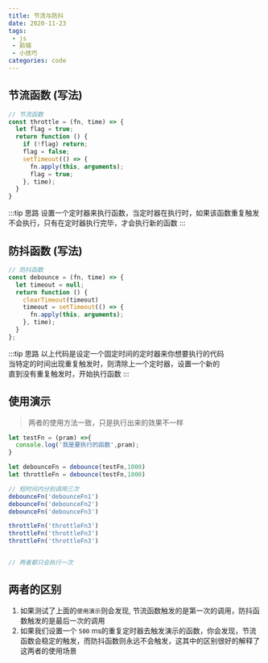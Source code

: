 ```yaml
---
title: 节流与防抖
date: 2020-11-23
tags:
 - js
 - 前端
 - 小技巧
categories: code
---
```


## 节流函数 (写法)
```javascript
// 节流函数
const throttle = (fn, time) => {
  let flag = true;
  return function () {
    if (!flag) return;
    flag = false;
    setTimeout(() => {
      fn.apply(this, arguments);
      flag = true;
    }, time);
  }
}
```
:::tip 思路
设置一个定时器来执行函数，当定时器在执行时，如果该函数重复触发不会执行，只有在定时器执行完毕，才会执行新的函数
:::



## 防抖函数 (写法)

```JavaScript
// 防抖函数 
const debounce = (fn, time) => {
  let timeout = null;
  return function () {
    clearTimeout(timeout)
    timeout = setTimeout(() => {
      fn.apply(this, arguments);
    }, time);
  }
};
```


:::tip 思路
以上代码是设定一个固定时间的定时器来你想要执行的代码 <br> 
当特定的时间出现重复触发时，则清除上一个定时器，设置一个新的 <br>
直到没有重复触发时，开始执行函数
:::

## 使用演示
> 两者的使用方法一致，只是执行出来的效果不一样

```js
let testFn = (pram) =>{
  console.log('我是要执行的函数',pram);
}

let debounceFn = debounce(testFn,1000)
let throttleFn = debounce(testFn,1000)

// 短时间内分别调用三次 
debounceFn('debounceFn1')
debounceFn('debounceFn2')
debounceFn('debounceFn3')

throttleFn('throttleFn3')
throttleFn('throttleFn3')
throttleFn('throttleFn3')


// 两者都只会执行一次
```

## 两者的区别


1. 如果测试了上面的`使用演示`则会发现, 节流函数触发的是第一次的调用，防抖函数触发的是最后一次的调用 
2. 如果我们设置一个 `500` ms的重复定时器去触发演示的函数，你会发现，节流函数会稳定的触发，而防抖函数则永远不会触发，这其中的区别很好的解释了这两者的使用场景